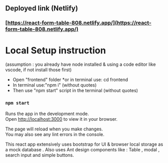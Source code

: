 ## Deployed link (Netlify)

### [https://react-form-table-808.netlify.app/](https://react-form-table-808.netlify.app/)

# Local Setup instruction

(assumption : you already have node installed & using a code editor like vscode, if not install those first)

- Open "frontend" folder \*or in terminal use: cd frontend
- In terminal use:"npm i" (without quotes)
- Then use "npm start" script in the terminal (without quotes)

### `npm start`

Runs the app in the development mode.\
Open [http://localhost:3000](http://localhost:3000) to view it in your browser.

The page will reload when you make changes.\
You may also see any lint errors in the console.

This react app extensively uses bootstrap for UI & browser local storage as a mock database .
Also uses Ant design components like :
Table , modal , search input and simple buttons.

